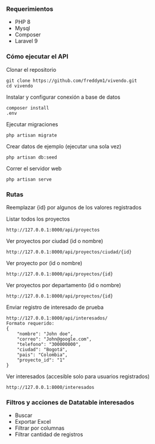 ### Requerimientos

- PHP 8
- Mysql
- Composer
- Laravel 9

### Cómo ejecutar el API

Clonar el repositorio

```
git clone https://github.com/freddym1/vivendo.git
cd vivendo
```

Instalar y configurar conexión a base de datos

```
composer install
.env
```

Ejecutar migraciones 

```
php artisan migrate
```

Crear datos de ejemplo (ejecutar una sola vez)

```
php artisan db:seed
```

Correr el servidor web

```
php artisan serve
```

### Rutas 

Reemplazar {id} por algunos de los valores registrados

Listar todos los proyectos

```
http://127.0.0.1:8000/api/proyectos
```

Ver proyectos por ciudad (id o nombre) 

```
http://127.0.0.1:8000/api/proyectos/ciudad/{id}
```

Ver proyecto por (id o nombre)

```
http://127.0.0.1:8000/api/proyectos/{id}
```

Ver proyectos por departamento (id o nombre) 

```
http://127.0.0.1:8000/api/proyectos/{id}
```

Enviar registro de interesado de prueba

```
http://127.0.0.1:8000/api/interesados/
Formato requerido:
{
    "nombre": "John doe",
    "correo": "John@google.com",
    "telefono": "300000000",
    "ciudad": "Bogotá",
    "pais": "Colombia",
    "proyecto_id": "1"
}
```

Ver interesados (accesible solo para usuarios registrados)

```
http://127.0.0.1:8000/interesados
```

### Filtros y acciones de Datatable interesados

- Buscar
- Exportar Excel
- Filtrar por columnas
- Filtrar cantidad de registros